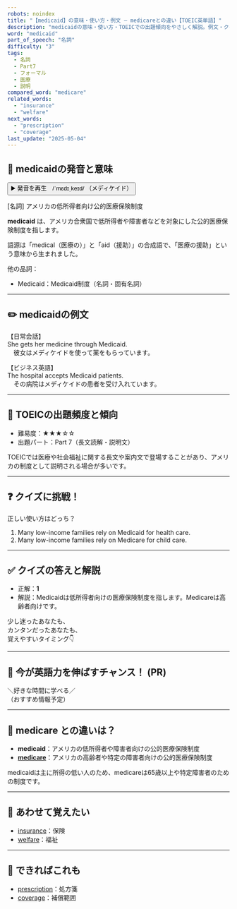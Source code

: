 ```yaml
---
robots: noindex
title: "【medicaid】の意味・使い方・例文 ― medicareとの違い【TOEIC英単語】"
description: "medicaidの意味・使い方・TOEICでの出題傾向をやさしく解説。例文・クイズ付きでmedicareとの違いもわかりやすく学べます。"
word: "medicaid"
part_of_speech: "名詞"
difficulty: "3"
tags:
  - 名詞
  - Part7
  - フォーマル
  - 医療
  - 説明
compared_word: "medicare"
related_words:
  - "insurance"
  - "welfare"
next_words:
  - "prescription"
  - "coverage"
last_update: "2025-05-04"
---
```


## 🔰 medicaidの発音と意味

<button class="play-audio" onclick="playTTS('medicaid')">
  <span class="play-audio-main">
    ▶️ 発音を再生　/ˈmɛdɪˌkeɪd/
  </span>
  <span class="play-audio-sub">
    （メディケイド）
  </span>
</button>

[名詞] アメリカの低所得者向け公的医療保険制度

**medicaid** は、アメリカ合衆国で低所得者や障害者などを対象にした公的医療保険制度を指します。

語源は「medical（医療の）」と「aid（援助）」の合成語で、「医療の援助」という意味から生まれました。

他の品詞：  
- Medicaid：Medicaid制度（名詞・固有名詞）

---

## ✏️ medicaidの例文

【日常会話】  
She gets her medicine through Medicaid.  
　彼女はメディケイドを使って薬をもらっています。

【ビジネス英語】  
The hospital accepts Medicaid patients.  
　その病院はメディケイドの患者を受け入れています。

---

## 🎯 TOEICの出題頻度と傾向

- 難易度：★★★☆☆
- 出題パート：Part 7（長文読解・説明文）

TOEICでは医療や社会福祉に関する長文や案内文で登場することがあり、アメリカの制度として説明される場合が多いです。

---

## ❓ クイズに挑戦！

正しい使い方はどっち？

1. Many low-income families rely on Medicaid for health care.  
2. Many low-income families rely on Medicare for child care.

---

## ✅ クイズの答えと解説

- 正解：**1**
- 解説：Medicaidは低所得者向けの医療保険制度を指します。Medicareは高齢者向けです。

少し迷ったあなたも、  
カンタンだったあなたも、  
覚えやすいタイミング👇️

---

## 🚀 今が英語力を伸ばすチャンス！ (PR)

<div class="info-center">
＼好きな時間に学べる／<br>  
（おすすめ情報予定）
</div>

---

## 🤔  medicare との違いは？

- **medicaid**：アメリカの低所得者や障害者向けの公的医療保険制度
- **[medicare](/medicare)**：アメリカの高齢者や特定の障害者向けの公的医療保険制度

medicaidは主に所得の低い人のため、medicareは65歳以上や特定障害者のための制度です。

---

## 🧩 あわせて覚えたい

- [insurance](/insurance)：保険
- [welfare](/welfare)：福祉

---

## 📖 できればこれも

- [prescription](/prescription)：処方箋
- [coverage](/coverage)：補償範囲

<!-- cvid: aid31_bid36 -->
